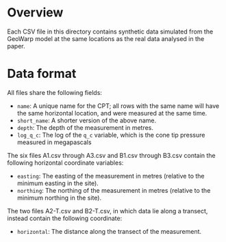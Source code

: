 # Overview

Each CSV file in this directory contains synthetic data simulated from the GeoWarp model at the same locations as the real data analysed in the paper.

# Data format

All files share the following fields:

- `name`: A unique name for the CPT; all rows with the same name will have the same horizontal location, and were measured at the same time.
- `short_name`: A shorter version of the above name.
- `depth`: The depth of the measurement in metres.
- `log_q_c`: The log of the `q_c` variable, which is the cone tip pressure measured in megapascals

The six files A1.csv through A3.csv and B1.csv through B3.csv contain the following horizontal coordinate variables:

- `easting`: The easting of the measurement in metres (relative to the minimum easting in the site).
- `northing`: The northing of the measurement in metres (relative to the minimum northing in the site).

The two files A2-T.csv and B2-T.csv, in which data lie along a transect, instead contain the following coordinate:

- `horizontal`: The distance along the transect of the measurement.
